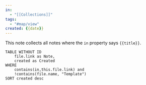 ```yaml
---
in:
  - "[[Collections]]"
tags:
  - "#map/view"
created: {{date}}
---
```

This note collects all notes where the `in` property says `{{title}}`.

```dataview
TABLE WITHOUT ID
	file.link as Note,
	created as Created
WHERE
	contains(in,this.file.link) and
	!contains(file.name, "Template")
SORT created desc
```
